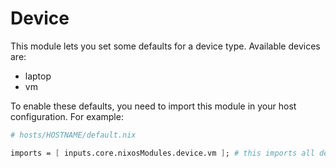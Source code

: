 # Device

This module lets you set some defaults for a device type. Available devices are:

- laptop
- vm

To enable these defaults, you need to import this module in your host configuration. For example:

```nix
# hosts/HOSTNAME/default.nix

imports = [ inputs.core.nixosModules.device.vm ]; # this imports all defaults for VMs. See `vm.nix`
```
